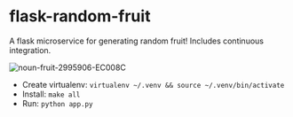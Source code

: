 # flask-random-fruit
A flask microservice for generating random fruit!
Includes continuous integration.


![noun-fruit-2995906-EC008C](https://user-images.githubusercontent.com/58792/159097075-0b56852e-b6ff-4708-8d27-9474e5d17be5.png)

* Create virtualenv:  `virtualenv ~/.venv && source ~/.venv/bin/activate`
* Install:  `make all`
* Run:  `python app.py`
